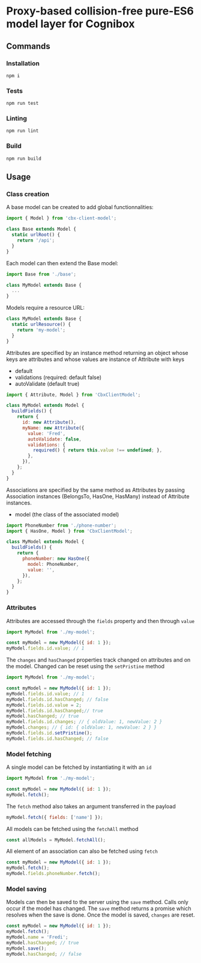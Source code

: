 # Proxy-based collision-free pure-ES6 model layer for Cognibox
## Commands
### Installation
`npm i`
### Tests
`npm run test`
### Linting
`npm run lint`
### Build
`npm run build`
## Usage
### Class creation
A base model can be created to add global functionnalities:
```javascript
import { Model } from 'cbx-client-model';

class Base extends Model {
  static urlRoot() {
    return '/api';
  }
}

```
Each model can then extend the Base model:
```javascript
import Base from './base';

class MyModel extends Base {
  ...
}
```
Models require a resource URL:
```javascript
class MyModel extends Base {
  static urlResource() {
    return 'my-model';
  }
}
```
Attributes are specified by an instance method returning an object whose keys are attributes and whose values are instance of Attribute with keys
- default
- validations (required: default false)
- autoValidate (default true)
```javascript
import { Attribute, Model } from 'CbxClientModel';

class MyModel extends Model {
  buildFields() {
    return {
      id: new Attribute(),
      myName: new Attribute({
        value: 'Fred',
        autoValidate: false,
        validations: {
          required() { return this.value !== undefined; },
        },
      }),
    };
  }
}
```
Associations are specified by the same method as Attributes by passing Association instances (BelongsTo, HasOne, HasMany) instead of Attribute instances.
- model (the class of the associated model)
```javascript
import PhoneNumber from './phone-number';
import { HasOne, Model } from 'CbxClientModel';

class MyModel extends Model {
  buildFields() {
    return {
      phoneNumber: new HasOne({
        model: PhoneNumber,
        value: '',
      }),
    };
  }
}
```
### Attributes
Attributes are accessed through the `fields` property and then through `value`
```javascript
import MyModel from './my-model';

const myModel = new MyModel({ id: 1 });
myModel.fields.id.value; // 1
```
The `changes` and `hasChanged` properties track changed on attributes and on the model. Changed can be reset using the `setPristine` method
```javascript
import MyModel from './my-model';

const myModel = new MyModel({ id: 1 });
myModel.fields.id.value; // 1
myModel.fields.id.hasChanged; // false
myModel.fields.id.value = 2;
myModel.fields.id.hasChanged;// true
myModel.hasChanged; // true
myModel.fields.id.changes; // { oldValue: 1, newValue: 2 }
myModel.changes; // { id: { oldValue: 1, newValue: 2 } }
myModel.fields.id.setPristine();
myModel.fields.id.hasChanged; // false
```
### Model fetching
A single model can be fetched by instantiating it with an `id`
```javascript
import MyModel from './my-model';

const myModel = new MyModel({ id: 1 });
myModel.fetch();
```
The `fetch` method also takes an argument transferred in the payload
```javascript
myModel.fetch({ fields: ['name'] });
```
All models can be fetched using the `fetchAll` method
```javascript
const allModels = MyModel.fetchAll();
```
All element of an association can also be fetched using `fetch`
```javascript
const myModel = new MyModel({ id: 1 });
myModel.fetch();
myModel.fields.phoneNumber.fetch();
```
### Model saving
Models can then be saved to the server using the `save` method. Calls only occur if the model has changed.
The `save` method returns a promise which resolves when the save is done.
Once the model is saved, `changes` are reset.
```javascript
const myModel = new MyModel({ id: 1 });
myModel.fetch();
myModel.name = 'Fredi';
myModel.hasChanged; // true
myModel.save();
myModel.hasChanged; // false
```
